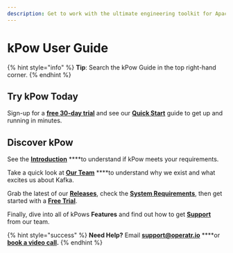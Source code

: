 ```yaml
---
description: Get to work with the ultimate engineering toolkit for Apache Kafka®.
---
```


# kPow User Guide

{% hint style="info" %}
**Tip**: Search the kPow Guide in the top right-hand corner.
{% endhint %}

## Try kPow Today

Sign-up for a [**free 30-day trial**](https://kpow.io/try) and see our [**Quick Start**](installation/quick-start.md) guide to get up and running in minutes.

## Discover kPow

See the [**Introduction**](about/introduction.md) ****to understand if kPow meets your requirements.

Take a quick look at [**Our Team**](about/our-team.md) ****to understand why we exist and what excites us about Kafka.

Grab the latest of our [**Releases**](about/releases.md), check the [**System Requirements**](about/system-requirements.md), then get started with a [**Free Trial**](about/trials-and-licenses.md).

Finally, dive into all of kPows **Features** and find out how to get [**Support**](about/support.md) from our team.

{% hint style="success" %}
**Need Help?** Email [**support@operatr.io**](mailto:support@operatr.io) ****or [**book a video call**](about/support.md)**.**
{% endhint %}

